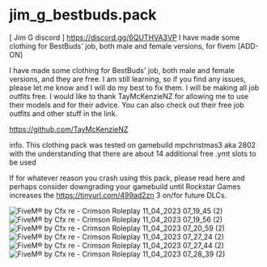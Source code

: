 # jim_g_bestbuds.pack

[ Jim G discord ]
https://discord.gg/6QUTHVA3VP
I have made some clothing for BestBuds' job, both male and female versions, for fivem [ADD-ON] 

I have made some clothing for BestBuds' job, both male and female versions, and they are free. I am still learning, so if you find any issues, please let me know and I will do my best to fix them. I will be making all job outfits free. I would like to thank TayMcKenzieNZ for allowing me to use their models and for their advice. You can also check out their free job outfits and other stuff in the link.

https://github.com/TayMcKenzieNZ


info.
This clothing pack was tested on gamebuild mpchristmas3 aka 2802 with the understanding that there are about 14 additional free .ymt slots to be used

If for whatever reason you crash using this pack, please read here and perhaps consider downgrading your gamebuild until Rockstar Games increases the https://tinyurl.com/499ad2zn 3 on/for future DLCs.

![FiveM® by Cfx re - Crimson Roleplay 11_04_2023 07_19_45 (2)](https://user-images.githubusercontent.com/110393030/231083744-66bdb2f6-b52f-48fc-8636-0a3a71d5f42a.png)
![FiveM® by Cfx re - Crimson Roleplay 11_04_2023 07_19_56 (2)](https://user-images.githubusercontent.com/110393030/231083749-5def32cb-5eb6-4439-ba8e-12dd7f27c6e1.png)
![FiveM® by Cfx re - Crimson Roleplay 11_04_2023 07_20_59 (2)](https://user-images.githubusercontent.com/110393030/231083758-9e055cbd-72d5-42b4-89c1-d2216475d018.png)
![FiveM® by Cfx re - Crimson Roleplay 11_04_2023 07_27_24 (2)](https://user-images.githubusercontent.com/110393030/231083772-6a9489c1-410c-43e5-84d6-5bc62f01f10b.png)
![FiveM® by Cfx re - Crimson Roleplay 11_04_2023 07_27_44 (2)](https://user-images.githubusercontent.com/110393030/231083776-25c7c823-889d-4b01-9128-a36827de2297.png)
![FiveM® by Cfx re - Crimson Roleplay 11_04_2023 07_28_39 (2)](https://user-images.githubusercontent.com/110393030/231083784-b179dba1-4485-4ce2-9231-46f05570f40a.png)
